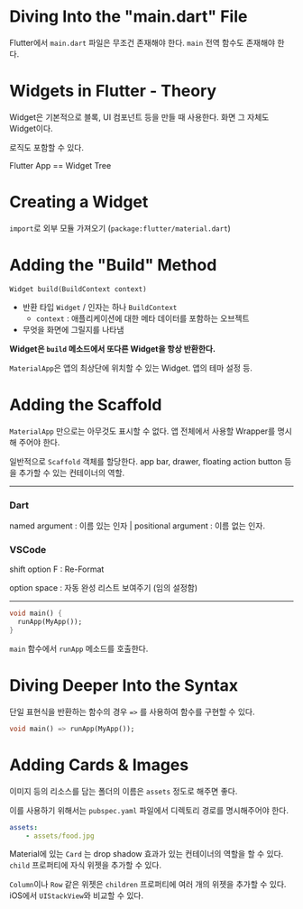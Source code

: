 # Diving Into the "main.dart" File

Flutter에서 `main.dart` 파일은 무조건 존재해야 한다. `main` 전역 함수도 존재해야 한다.

# Widgets in Flutter - Theory

Widget은 기본적으로 블록, UI 컴포넌트 등을 만들 때 사용한다. 화면 그 자체도 Widget이다.

로직도 포함할 수 있다.

Flutter App == Widget Tree

# Creating a Widget

`import`로 외부 모듈 가져오기 (`package:flutter/material.dart`)

# Adding the "Build" Method

`Widget build(BuildContext context)`

- 반환 타입 `Widget` / 인자는 하나 `BuildContext`
  - `context` : 애플리케이션에 대한 메타 데이터를 포함하는 오브젝트
- 무엇을 화면에 그릴지를 나타냄

**Widget은 `build` 메소드에서 또다른 Widget을 항상 반환한다.**

`MaterialApp`은 앱의 최상단에 위치할 수 있는 Widget. 앱의 테마 설정 등.

# Adding the Scaffold

`MaterialApp` 만으로는 아무것도 표시할 수 없다. 앱 전체에서 사용할 Wrapper를 명시해 주어야 한다.

일반적으로 `Scaffold` 객체를 할당한다. app bar, drawer, floating action button 등을 추가할 수 있는 컨테이너의 역할.

---

### Dart

named argument : 이름 있는 인자 | positional argument : 이름 없는 인자.

### VSCode

shift option F : Re-Format

option space : 자동 완성 리스트 보여주기 (임의 설정함)

---

```dart
void main() {
  runApp(MyApp());
}
```

`main` 함수에서 `runApp` 메소드를 호출한다.

# Diving Deeper Into the Syntax

단일 표현식을 반환하는 함수의 경우 `=>` 를 사용하여 함수를 구현할 수 있다.

```dart
void main() => runApp(MyApp());
```

# Adding Cards & Images

이미지 등의 리소스를 담는 폴더의 이름은 `assets` 정도로 해주면 좋다.

이를 사용하기 위해서는 `pubspec.yaml` 파일에서 디렉토리 경로를 명시해주어야 한다.

```yaml
assets:
	- assets/food.jpg
```

Material에 있는 `Card` 는 drop shadow 효과가 있는 컨테이너의 역할을 할 수 있다. `child` 프로퍼티에 자식 위젯을 추가할 수 있다.

`Column`이나 `Row` 같은 위젯은 `children` 프로퍼티에 여러 개의 위젯을 추가할 수 있다. iOS에서 `UIStackView`와 비교할 수 있다.
